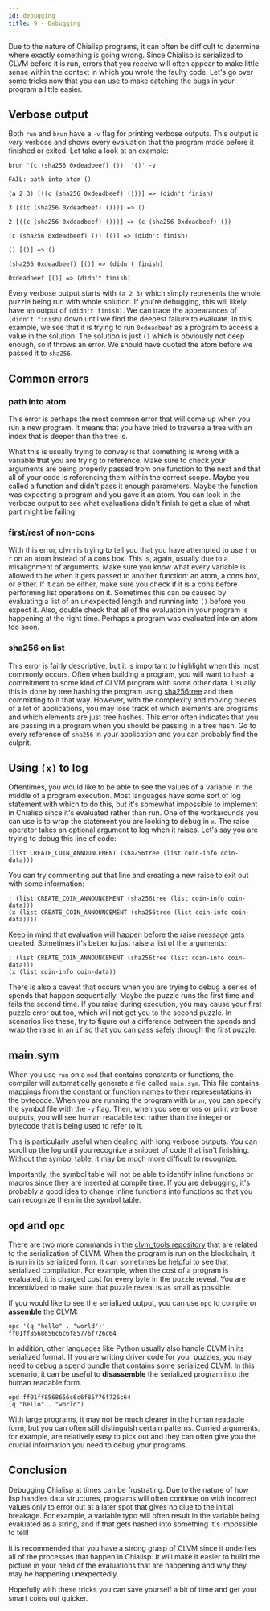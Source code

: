 ```yaml
---
id: debugging
title: 9 - Debugging
---
```


Due to the nature of Chialisp programs, it can often be difficult to determine where exactly something is going wrong.
Since Chialisp is serialized to CLVM before it is run, errors that you receive will often appear to make little sense within the context in which you wrote the faulty code.
Let's go over some tricks now that you can use to make catching the bugs in your program a little easier.

## Verbose output

Both `run` and `brun` have a `-v` flag for printing verbose outputs.
This output is *very* verbose and shows every evaluation that the program made before it finished or exited.
Let take a look at an example:

```chialisp
brun '(c (sha256 0xdeadbeef) ())' '()' -v

FAIL: path into atom ()

(a 2 3) [((c (sha256 0xdeadbeef) ()))] => (didn't finish)

3 [((c (sha256 0xdeadbeef) ()))] => ()

2 [((c (sha256 0xdeadbeef) ()))] => (c (sha256 0xdeadbeef) ())

(c (sha256 0xdeadbeef) ()) [()] => (didn't finish)

() [()] => ()

(sha256 0xdeadbeef) [()] => (didn't finish)

0xdeadbeef [()] => (didn't finish)
```

Every verbose output starts with `(a 2 3)` which simply represents the whole puzzle being run with whole solution. If you're debugging, this will likely have an output of `(didn't finish)`. We can trace the appearances of `(didn't finish)` down until we find the deepest failure to evaluate.
In this example, we see that it is trying to run `0xdeadbeef` as a program to access a value in the solution.
The solution is just `()` which is obviously not deep enough, so it throws an error.
We should have quoted the atom before we passed it to `sha256`.

## Common errors

### path into atom

This error is perhaps the most common error that will come up when you run a new program.
It means that you have tried to traverse a tree with an index that is deeper than the tree is.


What this is usually trying to convey is that something is wrong with a variable that you are trying to reference.
Make sure to check your arguments are being properly passed from one function to the next and that all of your code is referencing them within the correct scope.
Maybe you called a function and didn't pass it enough parameters.
Maybe the function was expecting a program and you gave it an atom.
You can look in the verbose output to see what evaluations didn't finish to get a clue of what part might be failing.

### first/rest of non-cons

With this error, clvm is trying to tell you that you have attempted to use `f` or `r` on an atom instead of a cons box.
This is, again, usually due to a misalignment of arguments.
Make sure you know what every variable is allowed to be when it gets passed to another function: an atom, a cons box, or either.
If it can be either, make sure you check if it is a cons before performing list operations on it. Sometimes this can be caused by evaluating a list of an unexpected length and running into `()` before you expect it.
Also, double check that all of the evaluation in your program is happening at the right time.
Perhaps a program was evaluated into an atom too soon.

### sha256 on list

This error is fairly descriptive, but it is important to highlight when this most commonly occurs.
Often when building a program, you will want to hash a commitment to some kind of CLVM program with some other data.
Usually this is done by tree hashing the program using [sha256tree](https://chialisp.com/docs/common_functions#sha256tree1) and then committing to it that way.
However, with the complexity and moving pieces of a lot of applications, you may lose track of which elements are programs and which elements are just tree hashes.
This error often indicates that you are passing in a program when you should be passing in a tree hash.
Go to every reference of `sha256` in your application and you can probably find the culprit.

## Using `(x)` to log

Oftentimes, you would like to be able to see the values of a variable in the middle of a program execution.
Most languages have some sort of log statement with which to do this, but it's somewhat impossible to implement in Chialisp since it's evaluated rather than run.
One of the workarounds you can use is to wrap the statement you are looking to debug in `x`.
The raise operator takes an optional argument to log when it raises.
Let's say you are trying to debug this line of code:

```chialisp
(list CREATE_COIN_ANNOUNCEMENT (sha256tree (list coin-info coin-data)))
```

You can try commenting out that line and creating a new raise to exit out with some information:

```chialisp
; (list CREATE_COIN_ANNOUNCEMENT (sha256tree (list coin-info coin-data)))
(x (list CREATE_COIN_ANNOUNCEMENT (sha256tree (list coin-info coin-data))))
```

Keep in mind that evaluation will happen before the raise message gets created.
Sometimes it's better to just raise a list of the arguments:

```chialisp
; (list CREATE_COIN_ANNOUNCEMENT (sha256tree (list coin-info coin-data)))
(x (list coin-info coin-data))
```

There is also a caveat that occurs when you are trying to debug a series of spends that happen sequentially.
Maybe the puzzle runs the first time and fails the second time.
If you raise during execution, you may cause your first puzzle error out too, which will not get you to the second puzzle.
In scenarios like these, try to figure out a difference between the spends and wrap the raise in an `if` so that you can pass safely through the first puzzle.

## main.sym

When you use `run` on a `mod` that contains constants or functions, the compiler will automatically generate a file called `main.sym`.
This file contains mappings from the constant or function names to their representations in the bytecode.
When you are running the program with `brun`, you can specify the symbol file with the `-y` flag.
Then, when you see errors or print verbose outputs, you will see human readable text rather than the integer or bytecode that is being used to refer to it.

This is particularly useful when dealing with long verbose outputs.
You can scroll up the log until you recognize a snippet of code that isn't finishing.
Without the symbol table, it may be much more difficult to recognize.

Importantly, the symbol table will not be able to identify inline functions or macros since they are inserted at compile time.
If you are debugging, it's probably a good idea to change inline functions into functions so that you can recognize them in the symbol table.

## `opd` and `opc`

There are two more commands in the [clvm_tools repository](https://github.com/Chia-Network/clvm_tools) that are related to the serialization of CLVM.
When the program is run on the blockchain, it is run in its serialized form. It can sometimes be helpful to see that serialized compilation. For example, when the cost of a program is evaluated, it is charged cost for every byte in the puzzle reveal.
You are incentivized to make sure that puzzle reveal is as small as possible.

If you would like to see the serialized output, you can use `opc` to compile or **assemble** the CLVM:

```chialisp
opc '(q "hello" . "world")'
ff01ff8568656c6c6f85776f726c64
```

In addition, other languages like Python usually also handle CLVM in its serialized format.
If you are writing driver code for your puzzles, you may need to debug a spend bundle that contains some serialized CLVM. In this scenario, it can be useful to **disassemble** the serialized program into the human readable form.

```chialisp
opd ff01ff8568656c6c6f85776f726c64
(q "hello" . "world")
```

With large programs, it may not be much clearer in the human readable form, but you can often still distinguish certain patterns. Curried arguments, for example, are relatively easy to pick out and they can often give you the crucial information you need to debug your programs.

## Conclusion

Debugging Chialisp at times can be frustrating. Due to the nature of how lisp handles data structures, programs will often continue on with incorrect values only to error out at a later spot that gives no clue to the initial breakage. For example, a variable typo will often result in the variable being evaluated as a string, and if that gets hashed into something it's impossible to tell!

It is recommended that you have a strong grasp of CLVM since it underlies all of the processes that happen in Chialisp. It will make it easier to build the picture in your head of the evaluations that are happening and why they may be happening unexpectedly.

Hopefully with these tricks you can save yourself a bit of time and get your smart coins out quicker.
